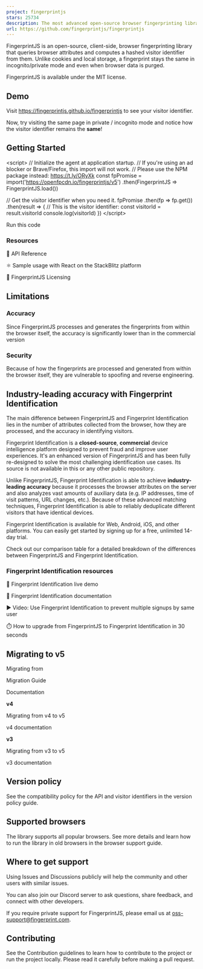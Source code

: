 ```yaml
---
project: fingerprintjs
stars: 25734
description: The most advanced open-source browser fingerprinting library
url: https://github.com/fingerprintjs/fingerprintjs
---
```


FingerprintJS is an open-source, client-side, browser fingerprinting library that queries browser attributes and computes a hashed visitor identifier from them. Unlike cookies and local storage, a fingerprint stays the same in incognito/private mode and even when browser data is purged.

FingerprintJS is available under the MIT license.

Demo
----

Visit https://fingerprintjs.github.io/fingerprintjs to see your visitor identifier.

Now, try visiting the same page in private / incognito mode and notice how the visitor identifier remains the **same**!

Getting Started
---------------

<script\>
  // Initialize the agent at application startup.
  // If you're using an ad blocker or Brave/Firefox, this import will not work.
  // Please use the NPM package instead: https://t.ly/ORyXk
  const fpPromise \= import('https://openfpcdn.io/fingerprintjs/v5')
    .then(FingerprintJS \=> FingerprintJS.load())

  // Get the visitor identifier when you need it.
  fpPromise
    .then(fp \=> fp.get())
    .then(result \=> {
      // This is the visitor identifier:
      const visitorId \= result.visitorId
      console.log(visitorId)
    })
</script\>

Run this code

### Resources

📕 API Reference

⚛️ Sample usage with React on the StackBlitz platform

🔑 FingerprintJS Licensing

Limitations
-----------

### Accuracy

Since FingerprintJS processes and generates the fingerprints from within the browser itself, the accuracy is significantly lower than in the commercial version

### Security

Because of how the fingerprints are processed and generated from within the browser itself, they are vulnerable to spoofing and reverse engineering.

Industry-leading accuracy with Fingerprint Identification
---------------------------------------------------------

The main difference between FingerprintJS and Fingerprint Identification lies in the number of attributes collected from the browser, how they are processed, and the accuracy in identifying visitors.

Fingerprint Identification is a **closed-source**, **commercial** device intelligence platform designed to prevent fraud and improve user experiences. It's an enhanced version of FingerprintJS and has been fully re-designed to solve the most challenging identification use cases. Its source is not available in this or any other public repository.

Unlike FingerprintJS, Fingerprint Identification is able to achieve **industry-leading accuracy** because it processes the browser attributes on the server and also analyzes vast amounts of auxiliary data (e.g. IP addresses, time of visit patterns, URL changes, etc.). Because of these advanced matching techniques, Fingerprint Identification is able to reliably deduplicate different visitors that have identical devices.

Fingerprint Identification is available for Web, Android, iOS, and other platforms. You can easily get started by signing up for a free, unlimited 14-day trial.

Check out our comparison table for a detailed breakdown of the differences between FingerprintJS and Fingerprint Identification.

### Fingerprint Identification resources

🍿 Fingerprint Identification live demo

📕 Fingerprint Identification documentation

▶️ Video: Use Fingerprint Identification to prevent multiple signups by same user

⏱️ How to upgrade from FingerprintJS to Fingerprint Identification in 30 seconds

Migrating to v5
---------------

Migrating from

Migration Guide

Documentation

**v4**

Migrating from v4 to v5

v4 documentation

**v3**

Migrating from v3 to v5

v3 documentation

Version policy
--------------

See the compatibility policy for the API and visitor identifiers in the version policy guide.

Supported browsers
------------------

The library supports all popular browsers. See more details and learn how to run the library in old browsers in the browser support guide.

Where to get support
--------------------

Using Issues and Discussions publicly will help the community and other users with similar issues.

You can also join our Discord server to ask questions, share feedback, and connect with other developers.

If you require private support for FingerprintJS, please email us at oss-support@fingerprint.com.

Contributing
------------

See the Contribution guidelines to learn how to contribute to the project or run the project locally. Please read it carefully before making a pull request.
